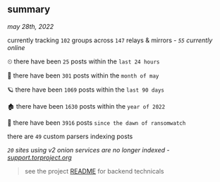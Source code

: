 
## summary
_may 28th, 2022_

currently tracking `102` groups across `147` relays & mirrors - _`55` currently online_

⏲ there have been `25` posts within the `last 24 hours`

🦈 there have been `301` posts within the `month of may`

🪐 there have been `1069` posts within the `last 90 days`

🏚 there have been `1630` posts within the `year of 2022`

🦕 there have been `3916` posts `since the dawn of ransomwatch`

there are `49` custom parsers indexing posts

_`20` sites using v2 onion services are no longer indexed - [support.torproject.org](https://support.torproject.org/onionservices/v2-deprecation/)_

> see the project [README](https://github.com/joshhighet/ransomwatch#ransomwatch--) for backend technicals
